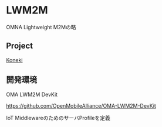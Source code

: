 # LWM2M
OMNA Lightweight M2Mの略

## Project
[Koneki](http://eclipse.org/koneki/)

## 開発環境
OMA LWM2M DevKit

https://github.com/OpenMobileAlliance/OMA-LWM2M-DevKit

IoT MiddlewareのためのサーバProfileを定義
